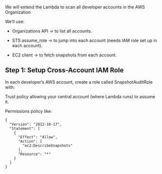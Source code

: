 We will extend the Lambda to scan all developer accounts in the AWS Organization

We’ll use:

- Organizations API → to list all accounts.

- STS assume_role → to jump into each account (needs IAM role set up in each account).

- EC2 client → to fetch snapshots from each account.

## Step 1: Setup Cross-Account IAM Role

In each developer’s AWS account, create a role called SnapshotAuditRole with:

Trust policy allowing your central account (where Lambda runs) to assume it.

Permissions policy like:

```
{
  "Version": "2012-10-17",
  "Statement": [
    {
      "Effect": "Allow",
      "Action": [
        "ec2:DescribeSnapshots"
      ],
      "Resource": "*"
    }
  ]
}

```

